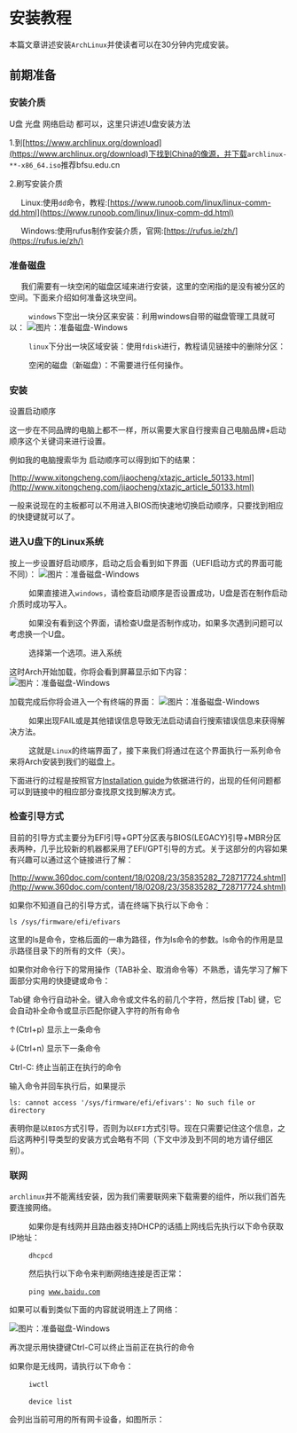 # 安装教程

本篇文章讲述安装<code>ArchLinux</code>并使读者可以在30分钟内完成安装。

## 前期准备

### 安装介质

U盘 光盘 网络启动 都可以，这里只讲述U盘安装方法

1.到[https://www.archlinux.org/download](https://www.archlinux.org/download)下找到China的像源，并下载<code>archlinux-**-x86_64.iso</code>推荐bfsu.edu.cn

2.刷写安装介质

&ensp;&ensp;&ensp;Linux:使用<code>dd</code>命令，教程:[https://www.runoob.com/linux/linux-comm-dd.html](https://www.runoob.com/linux/linux-comm-dd.html)

&ensp;&ensp;&ensp;Windows:使用rufus制作安装介质，官网:[https://rufus.ie/zh/](https://rufus.ie/zh/)

### 准备磁盘

&ensp;&ensp;&ensp;我们需要有一块空闲的磁盘区域来进行安装，这里的空闲指的是没有被分区的空间。下面来介绍如何准备这块空间。

&ensp;&ensp;&ensp;&ensp;&ensp;<code>windows</code>下空出一块分区来安装：利用windows自带的磁盘管理工具就可以：
![图片：准备磁盘-Windows](https://github.com/mgy-qyqf/mgy-qyqf.github.io/blob/main/technology/ArchLinux%E5%AE%89%E8%A3%85/%E5%9B%BE%E7%89%87%EF%BC%9A%E5%87%86%E5%A4%87%E7%A3%81%E7%9B%98-Windows.png?raw=true)

&ensp;&ensp;&ensp;&ensp;&ensp;<code>linux</code>下分出一块区域安装：使用<code>fdisk</code>进行，教程请见链接中的删除分区：


&ensp;&ensp;&ensp;&ensp;&ensp;空闲的磁盘（新磁盘）：不需要进行任何操作。

### 安装

设置启动顺序

这一步在不同品牌的电脑上都不一样，所以需要大家自行搜索自己电脑品牌+启动顺序这个关键词来进行设置。

例如我的电脑搜索华为 启动顺序可以得到如下的结果：

[http://www.xitongcheng.com/jiaocheng/xtazjc_article_50133.html](http://www.xitongcheng.com/jiaocheng/xtazjc_article_50133.html)

一般来说现在的主板都可以不用进入BIOS而快速地切换启动顺序，只要找到相应的快捷键就可以了。

### 进入U盘下的Linux系统
按上一步设置好启动顺序，启动之后会看到如下界面（UEFI启动方式的界面可能不同）：
![图片：准备磁盘-Windows](https://github.com/mgy-qyqf/mgy-qyqf.github.io/blob/main/technology/ArchLinux%E5%AE%89%E8%A3%85/%E5%90%AF%E5%8A%A8%E7%95%8C%E9%9D%A2(uefi).png?raw=true)

&ensp;&ensp;&ensp;&ensp;&ensp;如果直接进入<code>windows</code>，请检查启动顺序是否设置成功，U盘是否在制作启动介质时成功写入。

&ensp;&ensp;&ensp;&ensp;&ensp;如果没有看到这个界面，请检查U盘是否制作成功，如果多次遇到问题可以考虑换一个U盘。

&ensp;&ensp;&ensp;&ensp;&ensp;选择第一个选项。进入系统

这时Arch开始加载，你将会看到屏幕显示如下内容：
![图片：准备磁盘-Windows](https://github.com/mgy-qyqf/mgy-qyqf.github.io/blob/main/technology/ArchLinux%E5%AE%89%E8%A3%85/%E5%90%AF%E5%8A%A8%E4%B8%AD%E7%95%8C%E9%9D%A2(uefi).png?raw=true)

加载完成后你将会进入一个有终端的界面：
![图片：准备磁盘-Windows](https://github.com/mgy-qyqf/mgy-qyqf.github.io/blob/main/technology/ArchLinux%E5%AE%89%E8%A3%85/%E5%90%AF%E5%8A%A8%E5%AE%8C%E6%88%90(uefi).png?raw=true)

&ensp;&ensp;&ensp;&ensp;&ensp;如果出现FAIL或是其他错误信息导致无法启动请自行搜索错误信息来获得解决方法。

&ensp;&ensp;&ensp;&ensp;&ensp;这就是<code>Linux</code>的终端界面了，接下来我们将通过在这个界面执行一系列命令来将Arch安装到我们的磁盘上。

下面进行的过程是按照官方[Installation guide](https://wiki.archlinux.org/title/installation_guide_(%E7%AE%80%E4%BD%93%E4%B8%AD%E6%96%87))为依据进行的，出现的任何问题都可以到链接中的相应部分查找原文找到解决方式。

### 检查引导方式

目前的引导方式主要分为EFI引导+GPT分区表与BIOS(LEGACY)引导+MBR分区表两种，几乎比较新的机器都采用了EFI/GPT引导的方式。关于这部分的内容如果有兴趣可以通过这个链接进行了解：

[http://www.360doc.com/content/18/0208/23/35835282_728717724.shtml](http://www.360doc.com/content/18/0208/23/35835282_728717724.shtml)

如果你不知道自己的引导方式，请在终端下执行以下命令：

<code>ls /sys/firmware/efi/efivars</code>

这里的ls是命令，空格后面的一串为路径，作为ls命令的参数。ls命令的作用是显示路径目录下的所有的文件（夹）。

如果你对命令行下的常用操作（TAB补全、取消命令等）不熟悉，请先学习了解下面部分实用的快捷键或命令：

Tab键 命令行自动补全。键入命令或文件名的前几个字符，然后按 [Tab] 键，它会自动补全命令或显示匹配你键入字符的所有命令

↑(Ctrl+p) 显示上一条命令

↓(Ctrl+n) 显示下一条命令

Ctrl-C: 终止当前正在执行的命令

输入命令并回车执行后，如果提示

<code>ls: cannot access '/sys/firmware/efi/efivars': No such file or directory</code>

表明你是以<code>BIOS</code>方式引导，否则为以<code>EFI</code>方式引导。现在只需要记住这个信息，之后这两种引导类型的安装方式会略有不同（下文中涉及到不同的地方请仔细区别）。

### 联网

<code>archlinux</code>并不能离线安装，因为我们需要联网来下载需要的组件，所以我们首先要连接网络。

&ensp;&ensp;&ensp;&ensp;&ensp;如果你是有线网并且路由器支持DHCP的话插上网线后先执行以下命令获取IP地址：

&ensp;&ensp;&ensp;&ensp;&ensp;<code>dhcpcd</code>

&ensp;&ensp;&ensp;&ensp;&ensp;然后执行以下命令来判断网络连接是否正常：

&ensp;&ensp;&ensp;&ensp;&ensp;<code>ping www.baidu.com</code>

如果可以看到类似下面的内容就说明连上了网络：

![图片：准备磁盘-Windows](https://github.com/mgy-qyqf/mgy-qyqf.github.io/blob/main/technology/ArchLinux%E5%AE%89%E8%A3%85/ping%E7%99%BE%E5%BA%A6.png?raw=true)

再次提示用快捷键Ctrl-C可以终止当前正在执行的命令

如果你是无线网，请执行以下命令：

&ensp;&ensp;&ensp;&ensp;&ensp;<code>iwctl</code>

&ensp;&ensp;&ensp;&ensp;&ensp;<code>device list</code>

会列出当前可用的所有网卡设备，如图所示：

